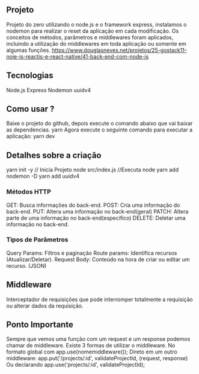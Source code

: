 ## Projeto
Projeto do zero utilizando o node.js e o framework express, instalamos o nodemon para realizar o reset da aplicação em cada modificação.  Os conceitos de métodos, parâmetros e middlewares foram aplicados, incluindo a utilização do middlewares em toda aplicação ou somente em algumas funções.
https://www.douglasneves.net/projetos/25-gostack11-noje-js-reactjs-e-react-native/41-back-end-com-node-js

## Tecnologias
Node.js
Express
Nodemon 
uuidv4

## Como usar ? 
Baixe o projeto do github, depois execute o comando abaixo que vai baixar as dependencias.
yarn
Agora execute o seguinte comando para executar a aplicação:
yarn dev

## Detalhes sobre a criação
yarn init -y // Inicia Projeto
node src/index.js //Executa node
yarn add nodemon -D
yarn add uuidv4

### Métodos HTTP
GET: Busca informações do back-end.
POST: Cria uma informação do back-end.
PUT: Altera uma informação no back-end(geral)
PATCH: Altera parte de uma informação no back-end(especifico)
DELETE: Deletar uma informação no back-end.


### Tipos de Parâmetros
Query Params: Filtros e paginação
Route params: Identifica recursos (Atualizar/Deletar).
Request Body: Conteúdo na hora de criar ou editar um recurso. (JSON)


## Middleware
Interceptador de requisições que pode interromper totalmente a requisição ou alterar dados da requisição.

## Ponto Importante
Sempre que vemos uma função com um request e um response podemos chamar de middleware.
Existe 3 formas de utilizar o middleware.
 No formato global com app.use(nomemiddleware());
 Direto em um outro middleware: app.put('/projects/:id', validateProjectId, (request, response)
 Ou declarando app.use('projects/:id', validateProjectId);
